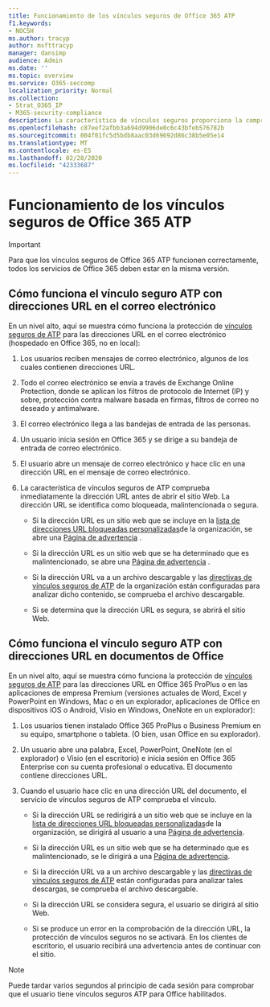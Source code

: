 ```yaml
---
title: Funcionamiento de los vínculos seguros de Office 365 ATP
f1.keywords:
- NOCSH
ms.author: tracyp
author: msfttracyp
manager: dansimp
audience: Admin
ms.date: ''
ms.topic: overview
ms.service: O365-seccomp
localization_priority: Normal
ms.collection:
- Strat_O365_IP
- M365-security-compliance
description: La característica de vínculos seguros proporciona la comprobación del tiempo de clic de los hipervínculos en los documentos de Office y en los mensajes de correo electrónico. Lea este artículo para obtener información sobre cómo funciona el vínculo seguro ATP.
ms.openlocfilehash: c87eef2afbb3a694d9906de0c6c43bfeb576782b
ms.sourcegitcommit: 004f01fc5d5bdb8aac03d69692d86c38b5e05e14
ms.translationtype: MT
ms.contentlocale: es-ES
ms.lasthandoff: 02/28/2020
ms.locfileid: "42333687"
---
```

# <a name="how-office-365-atp-safe-links-works"></a>Funcionamiento de los vínculos seguros de Office 365 ATP
> [!IMPORTANT] 
> Para que los vínculos seguros de Office 365 ATP funcionen correctamente, todos los servicios de Office 365 deben estar en la misma versión.
         
## <a name="how-atp-safe-links-works-with-urls-in-email"></a>Cómo funciona el vínculo seguro ATP con direcciones URL en el correo electrónico

En un nivel alto, aquí se muestra cómo funciona la protección de [vínculos seguros de ATP](atp-safe-links.md) para las direcciones URL en el correo electrónico (hospedado en Office 365, no en local):
  
1. Los usuarios reciben mensajes de correo electrónico, algunos de los cuales contienen direcciones URL.
    
2. Todo el correo electrónico se envía a través de Exchange Online Protection, donde se aplican los filtros de protocolo de Internet (IP) y sobre, protección contra malware basada en firmas, filtros de correo no deseado y antimalware. 
    
3. El correo electrónico llega a las bandejas de entrada de las personas.
    
4. Un usuario inicia sesión en Office 365 y se dirige a su bandeja de entrada de correo electrónico.
    
5. El usuario abre un mensaje de correo electrónico y hace clic en una dirección URL en el mensaje de correo electrónico.
    
6. La característica de vínculos seguros de ATP comprueba inmediatamente la dirección URL antes de abrir el sitio Web. La dirección URL se identifica como bloqueada, malintencionada o segura.
        
   - Si la dirección URL es un sitio web que se incluye en la [lista de direcciones URL bloqueadas personalizadas](set-up-a-custom-blocked-urls-list-wtih-atp.md)de la organización, se abre una [Página de advertencia](atp-safe-links-warning-pages.md) . 
    
   - Si la dirección URL es un sitio web que se ha determinado que es malintencionado, se abre una [Página de advertencia](atp-safe-links-warning-pages.md) . 
    
   - Si la dirección URL va a un archivo descargable y las [directivas de vínculos seguros de ATP](set-up-atp-safe-links-policies.md) de la organización están configuradas para analizar dicho contenido, se comprueba el archivo descargable. 
    
   - Si se determina que la dirección URL es segura, se abrirá el sitio Web.
    
## <a name="how-atp-safe-links-works-with-urls-in-office-documents"></a>Cómo funciona el vínculo seguro ATP con direcciones URL en documentos de Office 

En un nivel alto, aquí se muestra cómo funciona la protección de [vínculos seguros de ATP](atp-safe-links.md) para las direcciones URL en Office 365 ProPlus o en las aplicaciones de empresa Premium (versiones actuales de Word, Excel y PowerPoint en Windows, Mac o en un explorador, aplicaciones de Office en dispositivos iOS o Android, Visio en Windows, OneNote en un explorador):
  
1. Los usuarios tienen instalado Office 365 ProPlus o Business Premium en su equipo, smartphone o tableta. (O bien, usan Office en su explorador).
    
2. Un usuario abre una palabra, Excel, PowerPoint, OneNote (en el explorador) o Visio (en el escritorio) e inicia sesión en Office 365 Enterprise con su cuenta profesional o educativa. El documento contiene direcciones URL.
    
3. Cuando el usuario hace clic en una dirección URL del documento, el servicio de vínculos seguros de ATP comprueba el vínculo.
    
   - Si la dirección URL se redirigirá a un sitio web que se incluye en la [lista de direcciones URL bloqueadas personalizadas](set-up-a-custom-blocked-urls-list-wtih-atp.md)de la organización, se dirigirá al usuario a una [Página de advertencia](atp-safe-links-warning-pages.md).
    
   - Si la dirección URL es un sitio web que se ha determinado que es malintencionado, se le dirigirá a una [Página de advertencia](atp-safe-links-warning-pages.md).
    
   - Si la dirección URL va a un archivo descargable y las [directivas de vínculos seguros de ATP](set-up-atp-safe-links-policies.md) están configuradas para analizar tales descargas, se comprueba el archivo descargable. 
    
   - Si la dirección URL se considera segura, el usuario se dirigirá al sitio Web.
      
   - Si se produce un error en la comprobación de la dirección URL, la protección de vínculos seguros no se activará. En los clientes de escritorio, el usuario recibirá una advertencia antes de continuar con el sitio.
      
> [!NOTE]
> Puede tardar varios segundos al principio de cada sesión para comprobar que el usuario tiene vínculos seguros ATP para Office habilitados. 
      
